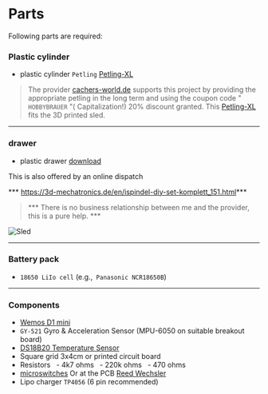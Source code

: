 # Parts

Following parts are required:

### Plastic cylinder

- plastic cylinder `Petling` [Petling-XL](http://cachers-world.de/en/Petling-XL)
> The provider [cachers-world.de](http://cachers-world.de/en/Petling-XL) supports this project by providing the appropriate petling in the long term and using the coupon code "` HOBBYBRAUER` "( Capitalization!) 20% discount granted.
This [Petling-XL](http://cachers-world.de/en/Petling-XL) fits the 3D printed sled.

***

### drawer

- plastic drawer [download](https://github.com/universam1/iSpindel/raw/master/drawer/)

This is also offered by an online dispatch

*** https://3d-mechatronics.de/en/ispindel-diy-set-komplett_151.html***

> *** There is no business relationship between me and the provider, this is a pure help. ***

![Sled](../pics/Schlitten_cad.jpg)
***
### Battery pack

- `18650 LiIo cell` (e.g.,` Panasonic NCR18650B`)

***

### Components

- [Wemos D1 mini](https://www.wemos.cc/product/d1-mini.html)
- `GY-521` Gyro & Acceleration Sensor (MPU-6050 on suitable breakout board)
- [DS18B20 Temperature Sensor](https://www.maximintegrated.com/en/products/analog/sensors-and-sensor-interface/DS18B20.html)
- Square grid 3x4cm or printed circuit board
- Resistors
  - 4k7 ohms
  - 220k ohms
  - 470 ohms
- [microswitches](http://www.reichelt.de/Schiebeschalter/SS-ESP201/3/index.html?ACTION=3&LA=446&ARTICLE=112179&GROUPID=7595&artnr=SS+ESP201&SEARCH=SS%2BESP201)
Or at the PCB [Reed Wechsler](http://www.reichelt.de/Reedrelais/KSK-1C90/3/index.html?ACTION=3&LA=446&ARTICLE=27696&GROUPID=7617&artnr=KSK+1C90&SEARCH=KSK%2B1C90)
- Lipo charger `TP4056` (6 pin recommended)


